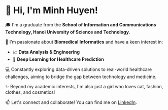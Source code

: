 # 👋 Hi, I'm Minh Huyen!

🎓 I'm a graduate from the **School of Information and Communications Technology, Hanoi University of Science and Technology**.

🔬 I'm passionate about **Biomedical Informatics** and have a keen interest in:
- 📈 **Data Analysis & Engineering**
- 🧠 **Deep Learning for Healthcare Prediction**

💻 Constantly exploring data-driven solutions to real-world healthcare challenges, aiming to bridge the gap between technology and medicine.

✨ Beyond my academic interests, I'm also just a girl who loves cat, fashion, clothes, and cosmetics!

📫 Let's connect and collaborate! You can find me on [LinkedIn](https://www.linkedin.com/in/huyen-nguyen-665213328/).
